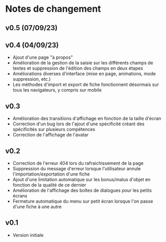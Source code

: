 # Notes de changement

## v0.5 (07/09/23)


## v0.4 (04/09/23)

- Ajout d'une page "à propos"
- Amélioration de la gestion de la saisie sur les différents champs de textes et suppression de l'édition des champs en deux étapes
- Améliorations diverses d'interface (mise en page, animations, mode suppression, etc.)
- Les méthodes d'import et export de fiche fonctionnent désormais sur tous les navigateurs, y compris sur mobile

## v0.3

- Amélioration des transitions d'affichage en fonction de la taille d'écran
- Correction d'un bug lors de l'ajout d'une spécificité créant des spécificités sur plusieurs compétences
- Correction de l'affichage de l'avatar

## v0.2

- Correction de l'erreur 404 lors du rafraichissement de la page
- Suppression du message d'erreur lorsque l'utilisateur annule l'importation/exportation d'une fiche
- Ajout d'une limitation automatique sur les bonus/malus d'objet en fonction de la qualité de ce dernier
- Amélioration de l'affichage des boîtes de dialogues pour les petits écrans
- Fermeture automatique du menu sur petit écran lorsque l'on passe d'une fiche à une autre

## v0.1

- Version initiale
